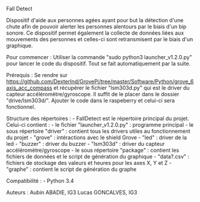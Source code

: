 Fall Detect

Dispositif d'aide aux personnes agées ayant pour but la détection d'une chute afin de pouvoir alerter les personnes alentours par le biais d'un bip sonore. Ce dispositif permet également la collecte de données liées aux mouvements des personnes et celles-ci sont retransmisent par le biais d'un graphique.

Pour commencer :
    Utiliser la commande "sudo python3 launcher_v1.2.0.py" pour lancer le code du dispositif. Tout se fait automatiquement par la suite.

Prérequis :
    Se rendre sur 
        https://github.com/DexterInd/GrovePi/tree/master/Software/Python/grove_6axis_acc_compass 
    et récupérer le fichier "lsm303d.py" qui est le driver du capteur accéléromètre/gyroscope. Il suffit de le placer dans le dossier "drive/lsm303d/". Ajouter le code dans le raspeberry et celui-ci sera fonctionnel.
    
Structure des répertoires :
    - FallDetect est le répertoire principal du projet. Celui-ci contient :
        - le fichier "launcher_v1.2.0.py" : programme principal
        - le sous répertoire "driver" : contient tous les drivers utiles au fonctionnement du projet
            - "grove" : intéractions avec le shield Grove
            - "led" : driver de la led
            - "buzzer" : driver du buzzer
            - "lsm303d" : driver du capteur accéléromètre/gyroscope
        - le sous répertoire "package" : contient les fichiers de données et le script de génération du graphique
            - "data?.csv" : fichiers de stockage des valeurs et heures pour les axes X, Y et Z
            - "graphe" : contient le script de génération du graphe

Compatibilité :
    - Python 3.4

Auteurs :
    Aubin ABADIE, IG3
    Lucas GONCALVES, IG3